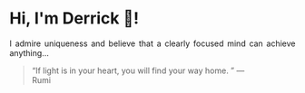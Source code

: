 # Hi, I'm Derrick 👋!
<p align="justify">I admire uniqueness and believe that a clearly focused mind can achieve anything...</p> 
<!-- #quote-start -->
<blockquote>&ldquo;If light is in your heart, you will find your way home.  &rdquo; &mdash; <footer>Rumi</footer></blockquote>
<!-- #quote-end -->
